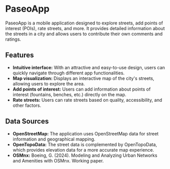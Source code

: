 # PaseoApp
PaseoApp is a mobile application designed to explore streets, add points of interest (POIs), rate streets, and more. It provides detailed information about the streets in a city and allows users to contribute their own comments and ratings.

## Features
- **Intuitive interface:** With an attractive and easy-to-use design, users can quickly navigate through different app functionalities.
- **Map visualization:** Displays an interactive map of the city's streets, allowing users to explore the area.
- **Add points of interest:** Users can add information about points of interest (fountains, benches, etc.) directly on the map.
- **Rate streets:** Users can rate streets based on quality, accessibility, and other factors.

## Data Sources
- **OpenStreetMap:** The application uses OpenStreetMap data for street information and geographical mapping.
- **OpenTopoData:** The street data is complemented by OpenTopoData, which provides elevation data for a more accurate map experience.
- **OSMnx:** Boeing, G. (2024). Modeling and Analyzing Urban Networks and Amenities with OSMnx. Working paper.


